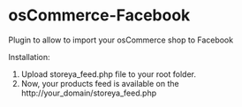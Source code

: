 osCommerce-Facebook
===================

Plugin to allow to import your osCommerce shop to Facebook



Installation:
1. Upload storeya_feed.php file to your root folder.
2. Now, your products feed is available on the http://your_domain/storeya_feed.php
